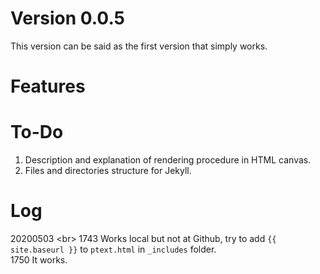 # Version 0.0.5
This version can be said as the first version that simply works.


# Features


# To-Do
1. Description and explanation of rendering procedure in HTML canvas.
2. Files and directories structure for Jekyll.


# Log
20200503 <br\>
1743 Works local but not at Github, try to add ``{{ site.baseurl }}`` to ``ptext.html`` in ``_includes`` folder. <br />
1750 It works. <br />